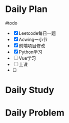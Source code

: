 # Daily Plan
#todo
- [x] Leetcode每日一题
- [x] Acwing一小节
- [x] 前端项目修改
- [x] Python学习
- [ ] Vue学习
- [ ] 上课
- [ ] 
# Daily Study

# Daily Problem